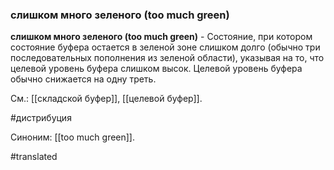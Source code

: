### слишком много зеленого (too much green)

**слишком много зеленого (too much green)** - Состояние, при котором состояние буфера остается в зеленой зоне слишком долго (обычно три последовательных пополнения из зеленой области), указывая на то, что целевой уровень буфера слишком высок. Целевой уровень буфера обычно снижается на одну треть.

См.: [[складской буфер]], [[целевой буфер]].

#дистрибуция

Синоним: [[too much green]].

#translated
